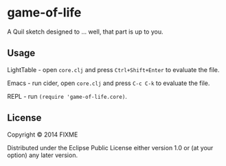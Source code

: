 # game-of-life

A Quil sketch designed to ... well, that part is up to you.

## Usage

LightTable - open `core.clj` and press `Ctrl+Shift+Enter` to evaluate the file.

Emacs - run cider, open `core.clj` and press `C-c C-k` to evaluate the file.

REPL - run `(require 'game-of-life.core)`.

## License

Copyright © 2014 FIXME

Distributed under the Eclipse Public License either version 1.0 or (at
your option) any later version.
